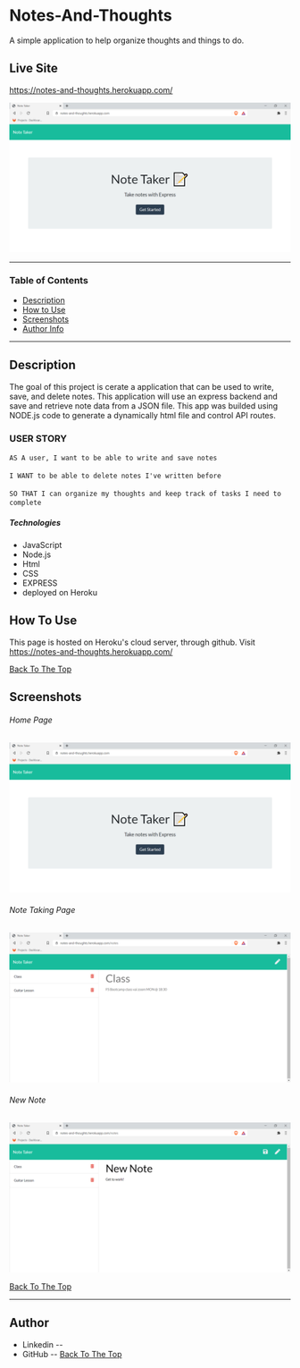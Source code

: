 # Notes-And-Thoughts

A simple application to help organize thoughts and things to do.


## Live Site

https://notes-and-thoughts.herokuapp.com/


![Home Page](./public/assets/images/natHome.png)


---

### Table of Contents

- [Description](#description)
- [How to Use](#how-to-use)
- [Screenshots](#screenshots)
- [Author Info](#author-info)

---

## Description

The goal of this project is cerate a application that can be used to write, save, and delete notes. This application will use an express backend and save and retrieve note data from a JSON file. This app was builded using NODE.js code to generate a dynamically html file and control API routes. 


### USER STORY

``````
AS A user, I want to be able to write and save notes

I WANT to be able to delete notes I've written before

SO THAT I can organize my thoughts and keep track of tasks I need to complete
``````

##### Technologies

- JavaScript
- Node.js
- Html
- CSS
- EXPRESS
- deployed on Heroku


## How To Use

This page is hosted on Heroku's cloud server, through github. Visit https://notes-and-thoughts.herokuapp.com/

[Back To The Top](#Note_Taker)
 
## Screenshots

###### Home Page

![Home Page](./public/assets/images/natHome.png)

###### Note Taking Page

![Home Page](./public/assets/images/natNotes.png)

###### New Note

![Home Page](./public/assets/images/natNewNote.png)


[Back To The Top](#Note_Taker)

---



## Author

- Linkedin --
- GitHub --
[Back To The Top](#Note_Taker)
